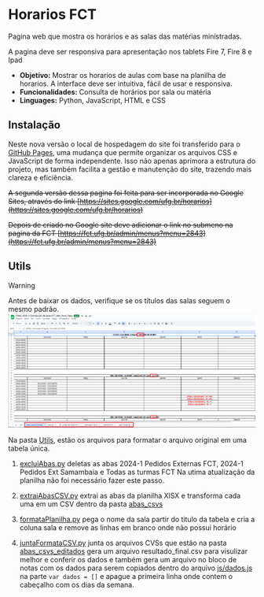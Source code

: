 # Horarios FCT
Pagina web que mostra os horários e as salas das matérias ministradas.

A pagina deve ser responsiva para apresentação nos tablets Fire 7, Fire 8 e Ipad

- **Objetivo:** Mostrar os horarios de aulas com base na planilha de horarios. A interface deve ser intuitiva, fácil de usar e responsiva.
- **Funcionalidades:** Consulta de horários por sala ou matéria
- **Linguages:** Python, JavaScript, HTML e CSS

## Instalação
Neste nova versão o local de hospedagem do site foi transferido para o [GitHub Pages](https://ti-fct.github.io/horariosFCT/), uma mudança que permite organizar os arquivos CSS e JavaScript de forma independente. Isso não apenas aprimora a estrutura do projeto, mas também facilita a gestão e manutenção do site, trazendo mais clareza e eficiência.

<s>A segunda versão dessa pagina foi feita para ser incorporada no Google Sites, através do link [https://sites.google.com/ufg.br/horarios](https://sites.google.com/ufg.br/horarios)

Depois de criado no Google site deve adicionar o link no submeno na pagina da FCT [https://fct.ufg.br/admin/menus?menu=2843](https://fct.ufg.br/admin/menus?menu=2843)
</s>
## Utils
> [!WARNING]
> Antes de baixar os dados, verifique se os títulos das salas seguem o mesmo padrão.
![Ponto de atenção antes de iniciar os passos](https://github.com/ti-fct/horariosFCT/blob/main/utils/pontoDeAtencao.png)


Na pasta [Utils](https://github.com/ti-fct/horariosFCT/tree/main/utils), estão os arquivos para formatar o arquivo original em uma tabela única.

1. [excluiAbas.py](https://github.com/ti-fct/horariosFCT/blob/main/utils/excluiAbas.py) deletas as abas 2024-1 Pedidos Externas FCT, 2024-1 Pedidos Ext Samambaia e Todas as turmas FCT
Na utima atualização da planilha não foi necessário fazer este passo.

2. [extraiAbasCSV.py](https://github.com/ti-fct/horariosFCT/blob/main/utils/extraiAbasCSV.py) extrai as abas da planilha XlSX e transforma cada uma em um CSV dentro da pasta [abas_csvs](https://github.com/ti-fct/horariosFCT/tree/main/utils/abas_csvs)


3. [formataPlanilha.py](https://github.com/ti-fct/horariosFCT/blob/main/utils/formataPlanilha.py) pega o nome da sala partir do titulo da tabela e cria a coluna sala e remove as linhas em branco onde não possui horário

4. [juntaFormataCSV.py](https://github.com/ti-fct/horariosFCT/blob/main/utils/juntaFormataCSV.py) junta os arquivos CVSs que estão na pasta [abas_csvs_editados](https://github.com/ti-fct/horariosFCT/blob/main/utils/abas_csvs_editados) gera um arquivo resultado_final.csv para visulizar melhor e conferir os dados e também gera um arquivo no bloco de notas com os dados para serem copiados dentro do arquivo [js/dados.js](https://github.com/ti-fct/horariosFCT/blob/main/js/dados.js) na parte `var dados = []` e apague a primeira linha onde contem o cabeçalho com os dias da semana.